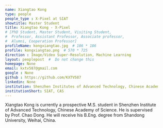 ```yaml
---
name: Xiangtao Kong
type: people
people_type : X-Pixel at SIAT
showtitle: Master Student
title: Xiangtao Kong - X-Pixel
# [PhD Student, Master Student, Visiting Student,
#  Professor, Assistant Professor, Associate professor,
#  Alumni, Cooperation Professor]
profileName: kongxiangtao.jpg  # 186 * 186
profile: kongxiangtao.png  # 570 * 725
direction : Image/Video Super-Resolution, Machine Learning
layout: peoplepost  #  Do not change this
homepage: None
email: kxtv587@gmail.com
google : None
github : https://github.com/KXTV587
linkedin: None
institution: Shenzhen Institutes of Advanced Technology, Chinese Academy of Sciences
institutionShort: SIAT, CAS
---
```


Xiangtao Kong is currently a prospective M.S. student in Shenzhen Institute of Advanced Technology, Chinese Academy of Science. He is supervised by Prof. Chao Dong. He will receive his B.Eng. degree from Shandong University, Weihai, China.

 

